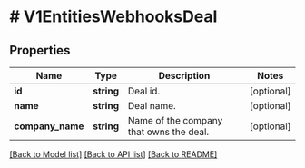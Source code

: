 # # V1EntitiesWebhooksDeal

## Properties

Name | Type | Description | Notes
------------ | ------------- | ------------- | -------------
**id** | **string** | Deal id. | [optional]
**name** | **string** | Deal name. | [optional]
**company_name** | **string** | Name of the company that owns the deal. | [optional]

[[Back to Model list]](../../README.md#models) [[Back to API list]](../../README.md#endpoints) [[Back to README]](../../README.md)

